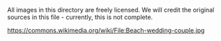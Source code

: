 All images in this directory are freely licensed.  We will credit the original sources
in this file - currently, this is not complete.

https://commons.wikimedia.org/wiki/File:Beach-wedding-couple.jpg
